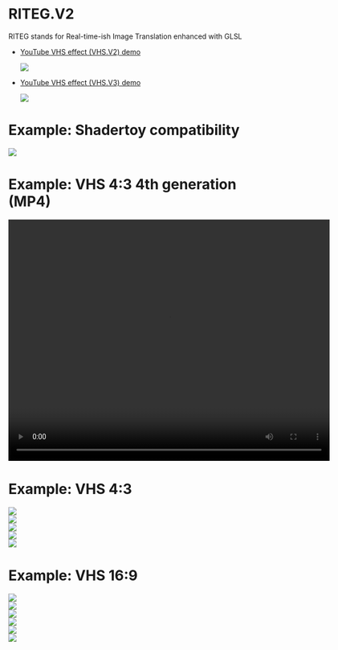 # RITEG.V2
RITEG stands for Real-time-ish Image Translation enhanced with GLSL  

* [YouTube VHS effect (VHS.V2) demo](https://www.youtube.com/watch?v=AqyeJKgVvjk)  

  [![](http://img.youtube.com/vi/AqyeJKgVvjk/maxresdefault.jpg)](https://www.youtube.com/watch?v=AqyeJKgVvjk)  

* [YouTube VHS effect (VHS.V3) demo](https://www.youtube.com/watch?v=YYPVdMJoNWc)  

  [![](http://img.youtube.com/vi/YYPVdMJoNWc/maxresdefault.jpg)](https://www.youtube.com/watch?v=YYPVdMJoNWc)  

# Example: Shadertoy compatibility
![](02.project.img.00.png)  

# Example: VHS 4:3 4th generation (MP4)
<video width="640" height="480" controls>
  <source src="project.vhs43.01.mp4" type="video/mp4">
</video>

# Example: VHS 4:3
![](project.vhs43.01.png)  
![](project.vhs43.02.png)  
![](project.vhs43.03.png)  
![](project.vhs43.04.png)  
![](project.vhs43.05.png)  

# Example: VHS 16:9
![](project.vhs169.01.png)  
![](project.vhs169.02.png)  
![](project.vhs169.03.png)  
![](project.vhs169.04.png)  
![](project.vhs169.05.png)  
![](project.vhs169.06.png)  
